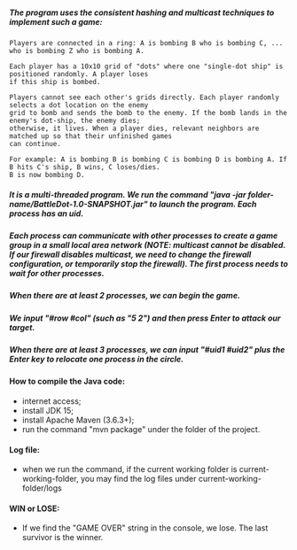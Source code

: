 ##### The program uses the consistent hashing and multicast techniques to implement such a game:
```
Players are connected in a ring: A is bombing B who is bombing C, ... who is bombing Z who is bombing A.

Each player has a 10x10 grid of "dots" where one "single-dot ship" is positioned randomly. A player loses
if this ship is bombed.

Players cannot see each other's grids directly. Each player randomly selects a dot location on the enemy
grid to bomb and sends the bomb to the enemy. If the bomb lands in the enemy's dot-ship, the enemy dies;
otherwise, it lives. When a player dies, relevant neighbors are matched up so that their unfinished games
can continue.

For example: A is bombing B is bombing C is bombing D is bombing A. If B hits C's ship, B wins, C loses/dies.
B is now bombing D.
```

##### It is a multi-threaded program. We run the command "java -jar folder-name/BattleDot-1.0-SNAPSHOT.jar" to launch the program. Each process has an uid.

##### Each process can communicate with other processes to create a game group in a small local area network (NOTE: multicast cannot be disabled. If our firewall disables multicast, we need to change the firewall configuration, or temporarily stop the firewall). The first process needs to wait for other processes.

##### When there are at least 2 processes, we can begin the game.

##### We input "#row #col" (such as "5 2") and then press Enter to attack our target.

##### When there are at least 3 processes, we can input "#uid1 #uid2" plus the Enter key to relocate one process in the circle.


#### How to compile the Java code:
* internet access;
* install JDK 15;
* install Apache Maven (3.6.3+);
* run the command "mvn package" under the folder of the project.


#### Log file:
* when we run the command, if the current working folder is current-working-folder, you may find the log files under current-working-folder/logs


#### WIN or LOSE:
* If we find the "GAME OVER" string in the console, we lose. The last survivor is the winner.
